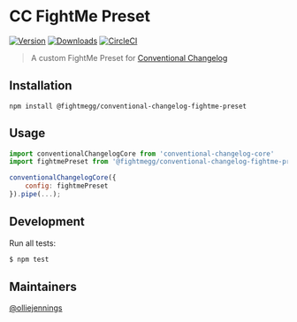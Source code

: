 # CC FightMe Preset

[![Version](https://img.shields.io/npm/v/@fightmegg/conventional-changelog-fightme-preset.svg)](https://www.npmjs.com/package/@fightmegg/conventional-changelog-fightme-preset)
[![Downloads](https://img.shields.io/npm/dm/@fightmegg/conventional-changelog-fightme-preset.svg)](https://www.npmjs.com/package/@fightmegg/conventional-changelog-fightme-preset)
[![CircleCI](https://circleci.com/gh/fightmegg/conventional-changelog-fightme-preset/tree/master.svg?style=svg)](https://circleci.com/gh/fightmegg/conventional-changelog-fightme-preset/tree/master)

> A custom FightMe Preset for [Conventional Changelog]()

## Installation

`npm install @fightmegg/conventional-changelog-fightme-preset`

## Usage

```js
import conventionalChangelogCore from 'conventional-changelog-core'
import fightmePreset from '@fightmegg/conventional-changelog-fightme-preset'

conventionalChangelogCore({
    config: fightmePreset
}).pipe(...);
```

## Development

Run all tests:

```bash
$ npm test
```

## Maintainers

[@olliejennings](https://github.com/olliejennings)

